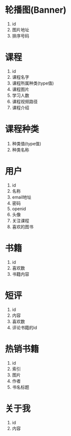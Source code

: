 # 轮播图(Banner)
1. id
2. 图片地址
3. 排序号码

# 课程
1. id
2. 课程名字
3. 课程所属种类(type值)
4. 课程图片
5. 学习人数
6. 课程视频路径
7. 课程介绍

# 课程种类
1. 种类值(type值)
2. 种类名称

# 用户
1. id
2. 名称
3. email地址
4. 密码
5. openid
6. 头像
7. 关注课程
8. 喜欢的图书

# 书籍
1. id
2. 喜欢数
3. 书籍内容

# 短评
1. id 
2. 内容
3. 喜欢数
4. 评论书籍的id


# 热销书籍
1. id
2. 索引
3. 图片
4. 作者
5. 书名标题

# 关于我
1. id 
2. 内容